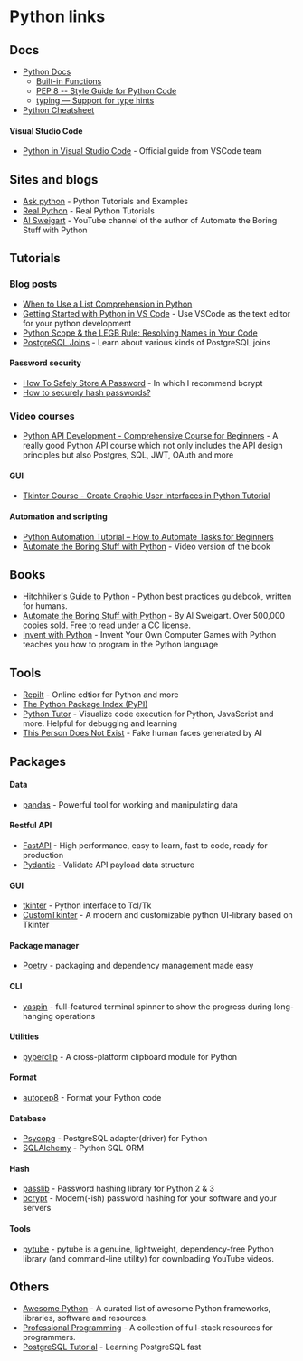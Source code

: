 # Python links

## Docs

- [Python Docs](https://docs.python.org/3/)
  - [Built-in Functions](https://docs.python.org/3/library/functions.html)
  - [PEP 8 -- Style Guide for Python Code](https://www.python.org/dev/peps/pep-0008/)
  - [typing — Support for type hints](https://docs.python.org/3/library/typing.html)
- [Python Cheatsheet](https://www.pythoncheatsheet.org/)

#### Visual Studio Code

- [Python in Visual Studio Code](https://code.visualstudio.com/docs/languages/python) - Official guide from VSCode team

## Sites and blogs

- [Ask python](https://www.askpython.com/) - Python Tutorials and Examples
- [Real Python](https://realpython.com/) - Real Python Tutorials
- [Al Sweigart](https://www.youtube.com/@Albert10110) - YouTube channel of the author of Automate the Boring Stuff with Python

## Tutorials

### Blog posts

- [When to Use a List Comprehension in Python](https://realpython.com/list-comprehension-python/)
- [Getting Started with Python in VS Code](https://code.visualstudio.com/docs/python/python-tutorial) - Use VSCode as the text editor for your python development
- [Python Scope & the LEGB Rule: Resolving Names in Your Code](https://realpython.com/python-scope-legb-rule/)
- [PostgreSQL Joins](https://www.postgresqltutorial.com/postgresql-tutorial/postgresql-joins/) - Learn about various kinds of PostgreSQL joins

#### Password security

- [How To Safely Store A Password](https://codahale.com/how-to-safely-store-a-password/) - In which I recommend bcrypt
- [How to securely hash passwords?](https://security.stackexchange.com/questions/211/how-to-securely-hash-passwords/31846#31846)

### Video courses

- [Python API Development - Comprehensive Course for Beginners](https://www.youtube.com/watch?v=0sOvCWFmrtA&t=17904s&ab_channel=freeCodeCamp.org) - A really good Python API course which not only includes the API design principles but also Postgres, SQL, JWT, OAuth and more

#### GUI

- [Tkinter Course - Create Graphic User Interfaces in Python Tutorial](https://www.youtube.com/watch?v=YXPyB4XeYLA)

#### Automation and scripting

- [Python Automation Tutorial – How to Automate Tasks for Beginners](https://www.youtube.com/watch?v=s8XjEuplx_U)
- [Automate the Boring Stuff with Python](https://www.youtube.com/playlist?list=PL0-84-yl1fUnRuXGFe_F7qSH1LEnn9LkW) - Video version of the book

## Books

- [Hitchhiker's Guide to Python](https://github.com/realpython/python-guide) - Python best practices guidebook, written for humans.
- [Automate the Boring Stuff with Python](https://automatetheboringstuff.com/) - By Al Sweigart. Over 500,000 copies sold. Free to read under a CC license.
- [Invent with Python](https://inventwithpython.com/invent4thed/) - Invent Your Own Computer Games with Python teaches you how to program in the Python language

## Tools

- [Repilt](https://replit.com/~) - Online edtior for Python and more
- [The Python Package Index (PyPI)](https://pypi.org/)
- [Python Tutor](https://pythontutor.com/) - Visualize code execution for Python, JavaScript and more. Helpful for debugging and learning
- [This Person Does Not Exist](https://thispersondoesnotexist.com/) - Fake human faces generated by AI

## Packages

#### Data

- [pandas](https://github.com/pandas-dev/pandas/) - Powerful tool for working and manipulating data

#### Restful API

- [FastAPI](https://fastapi.tiangolo.com/) - High performance, easy to learn, fast to code, ready for production
- [Pydantic](https://docs.pydantic.dev/) - Validate API payload data structure

#### GUI

- [tkinter](https://docs.python.org/3/library/tkinter.html) - Python interface to Tcl/Tk
- [CustomTkinter](https://github.com/TomSchimansky/CustomTkinter) - A modern and customizable python UI-library based on Tkinter

#### Package manager

- [Poetry](https://github.com/python-poetry/poetry) - packaging and dependency management made easy

#### CLI

- [yaspin](https://github.com/pavdmyt/yaspin) - full-featured terminal spinner to show the progress during long-hanging operations

#### Utilities

- [pyperclip](https://pypi.org/project/pyperclip/) - A cross-platform clipboard module for Python

#### Format

- [autopep8](https://github.com/hhatto/autopep8) - Format your Python code

#### Database

- [Psycopg](https://www.psycopg.org/) - PostgreSQL adapter(driver) for Python
- [SQLAlchemy](https://www.sqlalchemy.org/) - Python SQL ORM

#### Hash

- [passlib](https://passlib.readthedocs.io/en/stable/) - Password hashing library for Python 2 & 3
- [bcrypt](https://github.com/pyca/bcrypt/) - Modern(-ish) password hashing for your software and your servers

#### Tools

- [pytube](https://github.com/pytube/pytube) - pytube is a genuine, lightweight, dependency-free Python library (and command-line utility) for downloading YouTube videos.

## Others

- [Awesome Python](https://github.com/vinta/awesome-python) - A curated list of awesome Python frameworks, libraries, software and resources.
- [Professional Programming](https://github.com/charlax/professional-programming) - A collection of full-stack resources for programmers.
- [PostgreSQL Tutorial](https://www.postgresqltutorial.com/) - Learning PostgreSQL fast
